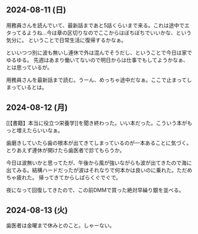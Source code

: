 ## 2024-08-11 (日)

用務員さんを読んでいて、最新話まであと5話くらいまで来る。これは途中でエタってるようね…今は章の区切りなのでここからはぼちぼちでいいかな、という気分に。
ということで日常生活に復帰するかなぁ。

といいつつ別に波も無いし連休で外は混んでそうだし、ということで今日は家でゆるゆる。
先週はあまり働いてないので明日からは仕事でもしてようかなぁ、とは思っているが。

用務員さんを最新話まで読む。うーん、めっちゃ途中だなぁ。ここで止まってしまっているとは。

## 2024-08-12 (月)

[[【書籍】本当に役立つ栄養学]]を聞き終わった。いい本だった。こういう本がもっと増えたらいいなぁ。

歯磨きしていたら歯の根本が出てきてしまっているのが一本あることに気づく。とりあえず連休が開けたら歯医者で診てもらうか。

今日は波無いかと思ってたが、午後から風が強いながらも波が出てきたので海に出てみる。結構ハードだったが波はそれなりで何本かは良いのに乗れた。ただめちゃ疲れた。
帰ってきてからしばらくぐでぐで。

夜になって回復してきたので、この前DMMで買った絶対早繰り銀を並べる。

## 2024-08-13 (火)

歯医者は金曜まで休みとのこと。しゃーない。